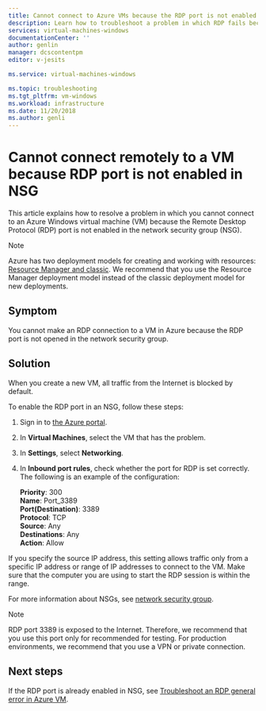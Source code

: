 ```yaml
---
title: Cannot connect to Azure VMs because the RDP port is not enabled in NSG | Microsoft Docs
description: Learn how to troubleshoot a problem in which RDP fails because of the NSG configuration in the Azure portal | Microsoft Docs
services: virtual-machines-windows
documentationCenter: ''
author: genlin
manager: dcscontentpm
editor: v-jesits

ms.service: virtual-machines-windows

ms.topic: troubleshooting
ms.tgt_pltfrm: vm-windows
ms.workload: infrastructure
ms.date: 11/20/2018
ms.author: genli
---
```


#  Cannot connect remotely to a VM because RDP port is not enabled in NSG

This article explains how to resolve a problem in which you cannot connect to an Azure Windows virtual machine (VM) because the Remote Desktop Protocol (RDP) port is not enabled in the network security group (NSG).


> [!NOTE] 
> Azure has two deployment models for creating and working with resources: 
[Resource Manager and classic](../../azure-resource-manager/management/deployment-models.md). We recommend that you use the Resource Manager deployment model instead of the classic deployment model for new deployments. 

## Symptom

You cannot make an RDP connection to a VM in Azure because the RDP port is not opened in the network security group.

## Solution 

When you create a new VM, all traffic from the Internet is blocked by default. 

To enable the RDP port in an NSG, follow these steps:
1. Sign in to [the Azure portal](https://portal.azure.com).
2. In **Virtual Machines**, select the VM that has the problem. 
3. In **Settings**, select **Networking**. 
4. In **Inbound port rules**, check whether the port for RDP is set correctly. The following is an example of the configuration: 

    **Priority**: 300 </br>
    **Name**: Port_3389 </br>
    **Port(Destination)**: 3389 </br>
    **Protocol**: TCP </br>
    **Source**: Any </br>
    **Destinations**: Any </br>
    **Action**: Allow </br>

If you specify the source IP address, this setting allows traffic only from a specific IP address or range of IP addresses to connect to the VM. Make sure that the computer you are using to start the RDP session is within the range.

For more information about NSGs, see [network security group](../../virtual-network/security-overview.md).

> [!NOTE]
> RDP port 3389 is exposed to the Internet. Therefore, we recommend that you use this port only for recommended for testing. For production environments, we recommend that you use a VPN or private connection.

## Next steps

If the RDP port is already enabled in NSG, see [Troubleshoot an RDP general error in Azure VM](./troubleshoot-rdp-general-error.md).



